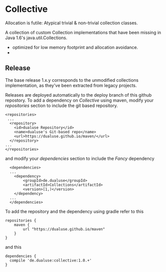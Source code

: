 # Collective
Allocation is futile: Atypical trivial & non-trivial collection classes.

A collection of custom Collection implementations that have been missing in Java 1.6's java.util.Collections.
- optimized for low memory footprint and allocation avoidance.
- 


Release
-------

The base release 1.x.y corresponds to the unmodified collections implementation, as they've been extracted from legacy projects.


Releases are deployed automatically to the deploy branch of this github repostory. 
To add a dependency on *Collective* using maven, modify your *repositories* section to include the git based repository.

	<repositories>
	 ...
	  <repository>
	    <id>dualuse Repository</id>
	    <name>dualuse's Git-based repo</name>
	    <url>https://dualuse.github.io/maven/</url>
	  </repository>
	...
	</repositories>
	
and modify your *dependencies* section to include the *Fancy* dependency
 
	  <dependencies>
	  ...
	  	<dependency>
	  		<groupId>de.dualuse</groupId>
	  		<artifactId>Collections</artifactId>
	  		<version>[1,)</version>
	  	</dependency>
	  ...
	  </dependencies>


To add the repository and the dependency using gradle refer to this

	repositories {
	    maven {
	        url "https://dualuse.github.io/maven"
	    }
	}

and this

	dependencies {
	  compile 'de.dualuse:collective:1.0.+'
	}

